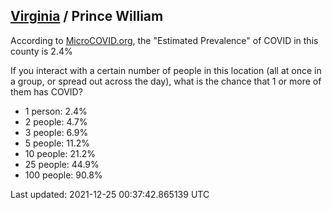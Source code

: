 
## [Virginia](/united-states/virginia) / Prince William

According to [MicroCOVID.org](http://microcovid.org),
the "Estimated Prevalence" of COVID in this county is 2.4%

If you interact with a certain number of people in this location
(all at once in a group, or spread out across the day), what is the chance that
1 or more of them has COVID?

- 1 person: 2.4%
- 2 people: 4.7%
- 3 people: 6.9%
- 5 people: 11.2%
- 10 people: 21.2%
- 25 people: 44.9%
- 100 people: 90.8%

Last updated: 2021-12-25 00:37:42.865139 UTC
